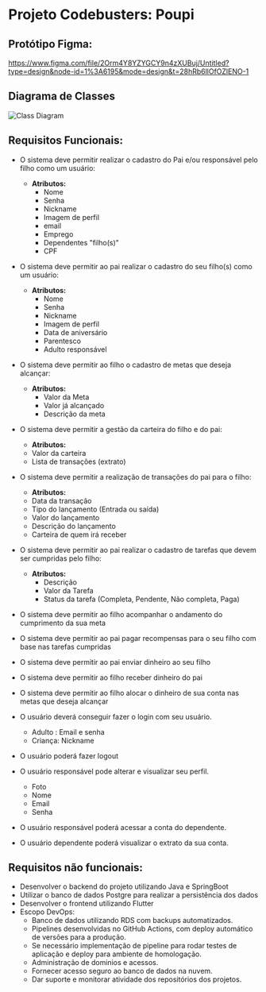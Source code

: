 # Projeto Codebusters: Poupi

## Protótipo Figma:
https://www.figma.com/file/2Orm4Y8YZYGCY9n4zXUBuj/Untitled?type=design&node-id=1%3A6195&mode=design&t=28hRb6llOfOZlENO-1

## Diagrama de Classes
![Class Diagram](documents/POUPI.png)

## Requisitos Funcionais:
- O sistema deve permitir realizar o cadastro do Pai e/ou responsável pelo filho como um usuário:
  - **Atributos:**
    - Nome
    - Senha
    - Nickname
    - Imagem de perfil
    - email
    - Emprego
    - Dependentes "filho(s)"
    - CPF

- O sistema deve permitir ao pai realizar o cadastro do seu filho(s) como um usuário:
  - **Atributos:**
    - Nome
    - Senha
    - Nickname
    - Imagem de perfil
    - Data de aniversário
    - Parentesco
    - Adulto responsável

- O sistema deve permitir ao filho o cadastro de metas que deseja alcançar:
  - **Atributos:**
    - Valor da Meta
    - Valor já alcançado
    - Descrição da meta

- O sistema deve permitir a gestão da carteira do filho e do pai:
  -  **Atributos:**
    - Valor da carteira
    - Lista de transações (extrato)

- O sistema deve permitir a realização de transações do pai para o filho:
  -  **Atributos:**
    - Data da transação
    - Tipo do lançamento (Entrada ou saída)
    - Valor do lançamento
    - Descrição do lançamento
    - Carteira de quem irá receber

- O sistema deve permitir ao pai realizar o cadastro de tarefas que devem ser cumpridas pelo filho:
  - **Atributos:**
    - Descrição
    - Valor da Tarefa
    - Status da tarefa (Completa, Pendente, Não completa, Paga)


- O sistema deve permitir ao filho acompanhar o andamento do cumprimento da sua meta
- O sistema deve permitir ao pai pagar recompensas para o seu filho com base nas tarefas cumpridas
- O sistema deve permitir ao pai enviar dinheiro ao seu filho
- O sistema deve permitir ao filho receber dinheiro do pai
- O sistema deve permitir ao filho alocar o dinheiro de sua conta nas metas que deseja alcançar

- O usuário deverá conseguir fazer o login com seu usuário.
  - Adulto : Email e senha
  - Criança: Nickname

- O usuário poderá fazer logout
- O usuário responsável pode alterar e visualizar seu perfil.
  - Foto
  - Nome
  - Email
  - Senha

- O usuário responsável poderá acessar a conta do dependente.
- O usuário dependente poderá visualizar o extrato da sua conta.

## Requisitos não funcionais:
- Desenvolver o backend do projeto utilizando Java e SpringBoot
- Utilizar o banco de dados Postgre para realizar a persistência dos dados
- Desenvolver o frontend utilizando Flutter
- Escopo DevOps:
  - Banco de dados utilizando RDS com backups automatizados.
  - Pipelines desenvolvidas no GitHub Actions, com deploy automático de versões para a produção.
  - Se necessário implementação de pipeline para rodar testes de aplicação e deploy para ambiente de homologação.
  - Administração de dominios e acessos.
  - Fornecer acesso seguro ao banco de dados na nuvem.
  - Dar suporte e monitorar atividade dos repositórios dos projetos.

